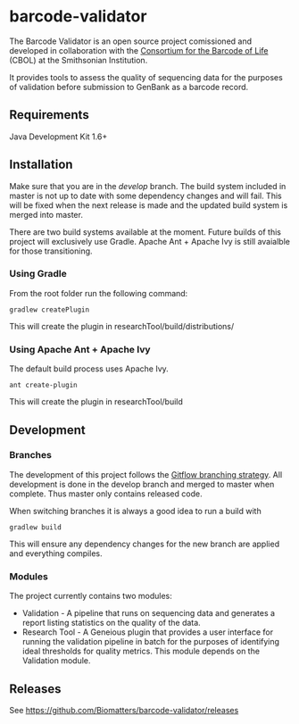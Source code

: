 # barcode-validator

The Barcode Validator is an open source project comissioned and developed in collaboration with the [Consortium for the Barcode of Life](http://www.barcodeoflife.org) (CBOL) at the Smithsonian Institution.

It provides tools to assess the quality of sequencing data for the purposes of validation before submission to GenBank as a barcode record.  

## Requirements
Java Development Kit 1.6+

## Installation
Make sure that you are in the *develop* branch. The build system included in master is not up to date with some dependency changes and will fail. This will be fixed when the next release is made and the updated build system is merged into master.

There are two build systems available at the moment.  Future builds of this project will exclusively use Gradle.  Apache Ant + Apache Ivy is still avaialble for those transitioning.

### Using Gradle
From the root folder run the following command:

    gradlew createPlugin

This will create the plugin in researchTool/build/distributions/

### Using Apache Ant + Apache Ivy
The default build process uses Apache Ivy.

    ant create-plugin

This will create the plugin in researchTool/build


## Development 
### Branches
The development of this project follows the [Gitflow branching strategy](https://www.atlassian.com/git/tutorials/comparing-workflows/gitflow-workflow).  All development is done in the develop branch and merged to master when complete.  Thus master only contains released code.

When switching branches it is always a good idea to run a build with

    gradlew build

This will ensure any dependency changes for the new branch are applied and everything compiles.

### Modules
The project currently contains two modules:

* Validation - A pipeline that runs on sequencing data and generates a report listing statistics on the quality of the data.
* Research Tool - A Geneious plugin that provides a user interface for running the validation pipeline in batch for the purposes of identifying ideal thresholds for quality metrics.  This module depends on the Validation module.


## Releases
See https://github.com/Biomatters/barcode-validator/releases
